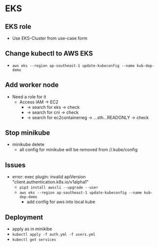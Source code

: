 # EKS

## EKS role
- Use EKS-Cluster from use-case form

## Change kubectl to AWS EKS
- ```aws eks --region ap-southeast-1 update-kubeconfig --name kub-dep-demo```

## Add worker node
- Need a role for it
  - Access IAM -> EC2 
    - -> search for eks -> check
    - -> search for cni -> check
    - -> search for ec2containerreg -> ...sth...READONLY -> check

## Stop minikube
- minikube delete
  - all config for minikube will be removed from /<user-home>/.kube/config

## Issues
- error: exec plugin: invalid apiVersion "client.authentication.k8s.io/v1alpha1"
  - ```pip3 install awscli --upgrade --user```
  - ```aws eks --region ap-southeast-1 update-kubeconfig --name kub-dep-demo```
    - add config for aws into local kube

## Deployment
- apply as in minikibe
- ```kubectl apply -f auth.yml -f users.yml```
- ```kubectl get services```